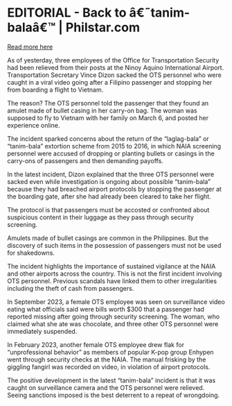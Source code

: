 # EDITORIAL - Back to â€˜tanim-balaâ€™ | Philstar.com

[Read more here](https://www.philstar.com/opinion/2025/03/11/2427424/editorial-back-tanim-bala)

As of yesterday, three employees of the Office for Transportation Security had been relieved from their posts at the Ninoy Aquino International Airport. Transportation Secretary Vince Dizon sacked the OTS personnel who were caught in a viral video going after a Filipino passenger and stopping her from boarding a flight to Vietnam.

The reason? The OTS personnel told the passenger that they found an amulet made of bullet casing in her carry-on bag. The woman was supposed to fly to Vietnam with her family on March 6, and posted her experience online.

The incident sparked concerns about the return of the “laglag-bala” or “tanim-bala” extortion scheme from 2015 to 2016, in which NAIA screening personnel were accused of dropping or planting bullets or casings in the carry-ons of passengers and then demanding payoffs.

In the latest incident, Dizon explained that the three OTS personnel were sacked even while investigation is ongoing about possible “tanim-bala” because they had breached airport protocols by stopping the passenger at the boarding gate, after she had already been cleared to take her flight.

The protocol is that passengers must be accosted or confronted about suspicious content in their luggage as they pass through security screening.

Amulets made of bullet casings are common in the Philippines. But the discovery of such items in the possession of passengers must not be used for shakedowns.

The incident highlights the importance of sustained vigilance at the NAIA and other airports across the country. This is not the first incident involving OTS personnel. Previous scandals have linked them to other irregularities including the theft of cash from passengers.

In September 2023, a female OTS employee was seen on surveillance video eating what officials said were bills worth $300 that a passenger had reported missing after going through security screening. The woman, who claimed what she ate was chocolate, and three other OTS personnel were immediately suspended.

In February 2023, another female OTS employee drew flak for “unprofessional behavior” as members of popular K-pop group Enhypen went through security checks at the NAIA. The manual frisking by the giggling fangirl was recorded on video, in violation of airport protocols.

The positive development in the latest “tanim-bala” incident is that it was caught on surveillance camera and the OTS personnel were relieved. Seeing sanctions imposed is the best deterrent to a repeat of wrongdoing.